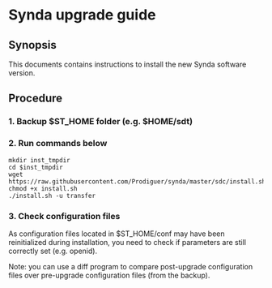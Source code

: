 # Synda upgrade guide

## Synopsis

This documents contains instructions to install the new Synda software version.

## Procedure

### 1. Backup $ST_HOME folder (e.g. $HOME/sdt)

### 2. Run commands below

    mkdir inst_tmpdir
    cd $inst_tmpdir
    wget https://raw.githubusercontent.com/Prodiguer/synda/master/sdc/install.sh
    chmod +x install.sh
    ./install.sh -u transfer

### 3. Check configuration files

As configuration files located in $ST_HOME/conf may have been reinitialized
during installation, you need to check if parameters are still correctly set
(e.g. openid).

Note: you can use a diff program to compare post-upgrade configuration files
over pre-upgrade configuration files (from the backup).
